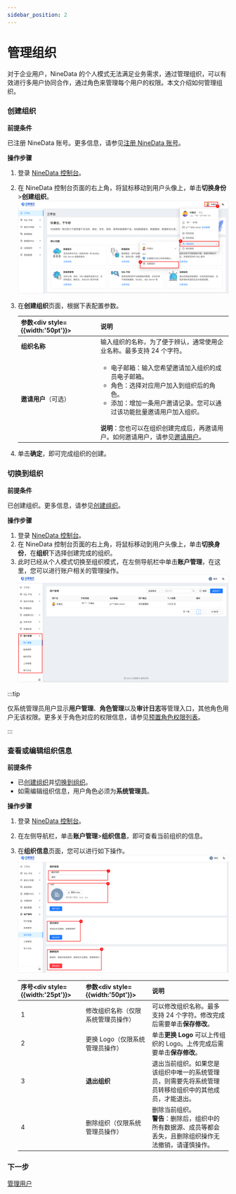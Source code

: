 ```yaml
---
sidebar_position: 2
---
```




# 管理组织

对于企业用户，NineData 的个人模式无法满足业务需求，通过管理组织，可以有效进行多用户协同合作，通过角色来管理每个用户的权限。本文介绍如何管理组织。
### 创建组织

**前提条件**

已注册 NineData 账号。更多信息，请参见[注册 NineData 账号](../quick_start.md#步骤一注册-NineData-账号)。

**操作步骤**

1. 登录 [NineData 控制台](https://console.ninedata.cloud)。

2. 在 NineData 控制台页面的右上角，将鼠标移动到用户头像上，单击**切换身份**>**创建组织**。![create_organization](./image/create_organization.png)

3. 在**创建组织**页面，根据下表配置参数。

   | 参数<div style={{width:'50pt'}}></div> | 说明                                                         |
   | -------------------------------------- | ------------------------------------------------------------ |
   | **组织名称**                           | 输入组织的名称，为了便于辨认，通常使用企业名称。最多支持 24 个字符。 |
   | **邀请用户**（可选）                   | <ul><li>电子邮箱：输入您希望邀请加入组织的成员电子邮箱。</li><li>角色：选择对应用户加入到组织后的角色。</li><li>添加：增加一条用户邀请记录。您可以通过该功能批量邀请用户加入组织。</li></ul><br />**说明**：您也可以在组织创建完成后，再邀请用户。如何邀请用户，请参见[邀请用户](manage_user.md#邀请用户)。 |

4. 单击**确定**，即可完成组织的创建。
### 切换到组织

**前提条件**

已创建组织。更多信息，请参见[创建组织](#创建组织)。

**操作步骤**

1. 登录 [NineData 控制台](https://console.ninedata.cloud)。
2. 在 NineData 控制台页面的右上角，将鼠标移动到用户头像上，单击**切换身份**，在**组织**下选择创建完成的组织。
3. 此时已经从个人模式切换至组织模式，在左侧导航栏中单击**账户管理**，在这里，您可以进行账户相关的管理操作。![account_management](./image/account_management.png)

:::tip

仅系统管理员用户显示**用户管理**、**角色管理**以及**审计日志**等管理入口，其他角色用户无该权限。更多关于角色对应的权限信息，请参见[预置角色权限列表](manage_role.md#附录预置角色权限列表)。

:::

### 查看或编辑组织信息

**前提条件**

- 已[创建组织](#创建组织)并[切换到组织](#切换到组织)。
- 如需编辑组织信息，用户角色必须为**系统管理员**。

**操作步骤**

1. 登录 [NineData 控制台](https://console.ninedata.cloud)。

2. 在左侧导航栏，单击**账户管理**>**组织信息**，即可查看当前组织的信息。

3. 在**组织信息**页面，您可以进行如下操作。![edit_organization](./image/edit_organization.png)

   | 序号<div style={{width:'25pt'}}></div> | 参数<div style={{width:'50pt'}}></div> | 说明                                                         |
   | -------------------------------------- | -------------------------------------- | ------------------------------------------------------------ |
   | 1                                      | 修改组织名称（仅限系统管理员操作）     | 可以修改组织名称。最多支持 24 个字符。修改完成后需要单击**保存修改**。 |
   | 2                                      | 更换 Logo（仅限系统管理员操作）         | 单击**更换 Logo** 可以上传组织的 Logo。上传完成后需要单击**保存修改**。 |
   | 3                                      | **退出组织**                           | 退出当前组织。如果您是该组织中唯一的系统管理员，则需要先将系统管理员转移给组织中的其他成员，才能退出。 |
   | 4                                      | 删除组织（仅限系统管理员操作）         | 删除当前组织。<br />**警告**：删除后，组织中的所有数据源、成员等都会丢失，且删除组织操作无法撤销，请谨慎操作。 |

   

### 下一步

[管理用户](manage_user.md)